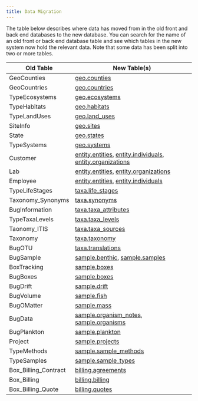 ```yaml
---
title: Data Migration
---
```


The table below describes where data has moved from in the old front and back end databases to the new database.
        You can search for the name of an old front or back end database table and see which tables in the new system now hold the relevant data.
        Note that some data has been split into two or more tables.

        
|Old Table|New Table(s)|
|---|---|
|GeoCounties|[geo.counties](schema_geo.html#counties)|
|GeoCountries|[geo.countries](schema_geo.html#countries)|
|TypeEcosystems|[geo.ecosystems](schema_geo.html#ecosystems)|
|TypeHabitats|[geo.habitats](schema_geo.html#habitats)|
|TypeLandUses|[geo.land_uses](schema_geo.html#land_uses)|
|SiteInfo|[geo.sites](schema_geo.html#sites)|
|State|[geo.states](schema_geo.html#states)|
|TypeSystems|[geo.systems](schema_geo.html#systems)|
|Customer|[entity.entities](schema_entity.html#entities), [entity.individuals](schema_entity.html#individuals), [entity.organizations](schema_entity.html#organizations)|
|Lab|[entity.entities](schema_entity.html#entities), [entity.organizations](schema_entity.html#organizations)|
|Employee|[entity.entities](schema_entity.html#entities), [entity.individuals](schema_entity.html#individuals)|
|TypeLifeStages|[taxa.life_stages](schema_taxa.html#life_stages)|
|Taxonomy_Synonyms|[taxa.synonyms](schema_taxa.html#synonyms)|
|BugInformation|[taxa.taxa_attributes](schema_taxa.html#taxa_attributes)|
|TypeTaxaLevels|[taxa.taxa_levels](schema_taxa.html#taxa_levels)|
|Taonomy_ITIS|[taxa.taxa_sources](schema_taxa.html#taxa_sources)|
|Taxonomy|[taxa.taxonomy](schema_taxa.html#taxonomy)|
|BugOTU|[taxa.translations](schema_taxa.html#translations)|
|BugSample|[sample.benthic](schema_sample.html#benthic), [sample.samples](schema_sample.html#samples)|
|BoxTracking|[sample.boxes](schema_sample.html#boxes)|
|BugBoxes|[sample.boxes](schema_sample.html#boxes)|
|BugDrift|[sample.drift](schema_sample.html#drift)|
|BugVolume|[sample.fish](schema_sample.html#fish)|
|BugOMatter|[sample.mass](schema_sample.html#mass)|
|BugData|[sample.organism_notes](schema_sample.html#organism_notes), [sample.organisms](schema_sample.html#organisms)|
|BugPlankton|[sample.plankton](schema_sample.html#plankton)|
|Project|[sample.projects](schema_sample.html#projects)|
|TypeMethods|[sample.sample_methods](schema_sample.html#sample_methods)|
|TypeSamples|[sample.sample_types](schema_sample.html#sample_types)|
|Box_Billing_Contract|[billing.agreements](schema_billing.html#agreements)|
|Box_Billing|[billing.billing](schema_billing.html#billing)|
|Box_Billing_Quote|[billing.quotes](schema_billing.html#quotes)|
